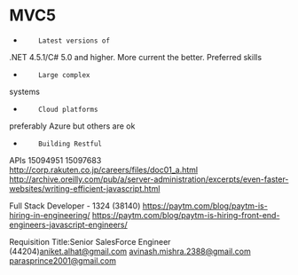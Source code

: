 # MVC5
  
  *         Latest versions of
  .NET 4.5.1/C# 5.0 and higher.  More current the
  better.
  Preferred skills
  
  *         Large complex
  systems
  
  *         Cloud platforms
  preferably Azure but others are ok
  
  *         Building Restful
  APIs
15094951
15097683
http://corp.rakuten.co.jp/careers/files/doc01_a.html
http://archive.oreilly.com/pub/a/server-administration/excerpts/even-faster-websites/writing-efficient-javascript.html
 
Full Stack Developer - 1324 (38140)
https://paytm.com/blog/paytm-is-hiring-in-engineering/
https://paytm.com/blog/paytm-is-hiring-front-end-engineers-javascript-engineers/
 
Requisition Title:Senior SalesForce Engineer (44204)aniket.alhat@gmail.com avinash.mishra.2388@gmail.com parasprince2001@gmail.com
